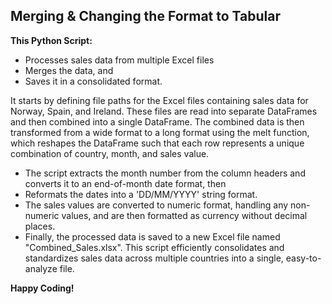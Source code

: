 ## Merging & Changing the Format to Tabular

**This Python Script:** 
- Processes sales data from multiple Excel files
- Merges the data, and
- Saves it in a consolidated format.

It starts by defining file paths for the Excel files containing sales data for Norway, Spain, and Ireland. These files are read into separate DataFrames and then combined into a single DataFrame. The combined data is then transformed from a wide format to a long format using the melt function, which reshapes the DataFrame such that each row represents a unique combination of country, month, and sales value. 
- The script extracts the month number from the column headers and converts it to an end-of-month date format, then
- Reformats the dates into a 'DD/MM/YYYY' string format.
- The sales values are converted to numeric format, handling any non-numeric values, and are then formatted as currency without decimal places.
- Finally, the processed data is saved to a new Excel file named "Combined_Sales.xlsx". This script efficiently consolidates and standardizes sales data across multiple countries into a single, easy-to-analyze file.

**Happy Coding!**



